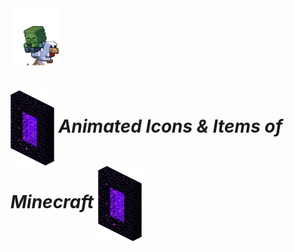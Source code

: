  
 
 <img src="https://github.com/kaka-jaques/Minecraft-animated-icons/blob/main/Mobs_Animated/MiniZombie_Chicken.gif?raw=true" align="center" width="80px">

# <img src="https://github.com/kaka-jaques/Minecraft-animated-icons/blob/main/Animated_Items/Nether_Portal.gif?raw=true" align="center" width="70px"> **_Animated Icons & Items of Minecraft_** <img src="https://github.com/kaka-jaques/Minecraft-animated-icons/blob/main/Animated_Items/Nether_Portal.gif?raw=true" align="center" width="70px">
